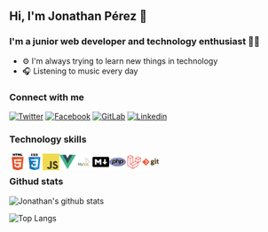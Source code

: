 ## Hi, I'm Jonathan Pérez 👋

### I'm a junior web developer  and technology enthusiast 👨‍💻
- ⚙ I'm always trying to learn new things in technology
- 🎧 Listening to music every day


### Connect with me
[![Twitter](https://img.shields.io/badge/twitter-%231DA1F2.svg?&style=for-the-badge&logo=twitter&logoColor=white)](https://twitter.com/jonathans99_)
[![Facebook](https://img.shields.io/badge/facebook-%231877F2.svg?&style=for-the-badge&logo=facebook&logoColor=white)](https://www.facebook.com/profile.php?id=100013881484938)
[![GitLab](https://img.shields.io/badge/gitlab-%23330f63.svg?&style=for-the-badge&logo=gitlab&logoColor=white)](https://gitlab.com/Jonathans99)
[![Linkedin](https://img.shields.io/badge/linkedin-%230077B5.svg?&style=for-the-badge&logo=linkedin&logoColor=white)](https://www.linkedin.com/in/jonathan-p%C3%A9rez-a229a2162/)

### Technology skills
<img align="left" alt ="HTML" width="30px" src="https://raw.githubusercontent.com/github/explore/80688e429a7d4ef2fca1e82350fe8e3517d3494d/topics/html/html.png"/>
<img align="left" alt ="CSS" width="30px" src="https://raw.githubusercontent.com/github/explore/80688e429a7d4ef2fca1e82350fe8e3517d3494d/topics/css/css.png"/>
<img align="left" alt ="Javascript" width="30px" src="https://raw.githubusercontent.com/github/explore/80688e429a7d4ef2fca1e82350fe8e3517d3494d/topics/javascript/javascript.png"/>
<img align="left" alt ="Vue" width="30px" src="https://raw.githubusercontent.com/github/explore/80688e429a7d4ef2fca1e82350fe8e3517d3494d/topics/vue/vue.png"/>
<img align="left" alt ="MySQL" width="30px" src="https://raw.githubusercontent.com/github/explore/80688e429a7d4ef2fca1e82350fe8e3517d3494d/topics/mysql/mysql.png"/>
<img align="left" alt ="Markdown" width="30px" src="https://raw.githubusercontent.com/github/explore/80688e429a7d4ef2fca1e82350fe8e3517d3494d/topics/markdown/markdown.png"/>
<img align="left" alt ="PHP" width="30px" src="https://raw.githubusercontent.com/github/explore/ccc16358ac4530c6a69b1b80c7223cd2744dea83/topics/php/php.png"/>
<img align="left" alt ="Laravel" width="30px" src="https://raw.githubusercontent.com/github/explore/56a826d05cf762b2b50ecbe7d492a839b04f3fbf/topics/laravel/laravel.png"/>
<img align="left" alt ="Git" width="30px" src="https://raw.githubusercontent.com/github/explore/80688e429a7d4ef2fca1e82350fe8e3517d3494d/topics/git/git.png"/>
<br/>

### Githud stats
![Jonathan's github stats](https://github-readme-stats.vercel.app/api?username=jonathans-99&theme=dark&show_icons=true&count_private=true)

![Top Langs](https://github-readme-stats.vercel.app/api/top-langs/?username=jonathans-99&layout=compact&theme=dark)
